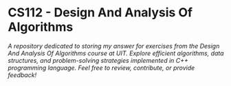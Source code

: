 # CS112 - Design And Analysis Of Algorithms
_A repository dedicated to storing my answer for exercises from the Design And Analysis Of Algorithms course at UIT. Explore efficient algorithms, data structures, and problem-solving strategies implemented in C++ programming language. Feel free to review, contribute, or provide feedback!_


